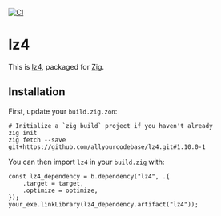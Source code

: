 [![CI](https://github.com/allyourcodebase/lz4/actions/workflows/ci.yaml/badge.svg)](https://github.com/allyourcodebase/lz4/actions)

# lz4

This is [lz4](https://github.com/lz4/lz4), packaged for [Zig](https://ziglang.org/).

## Installation

First, update your `build.zig.zon`:

```
# Initialize a `zig build` project if you haven't already
zig init
zig fetch --save git+https://github.com/allyourcodebase/lz4.git#1.10.0-1
```

You can then import `lz4` in your `build.zig` with:

```zig
const lz4_dependency = b.dependency("lz4", .{
    .target = target,
    .optimize = optimize,
});
your_exe.linkLibrary(lz4_dependency.artifact("lz4"));
```
